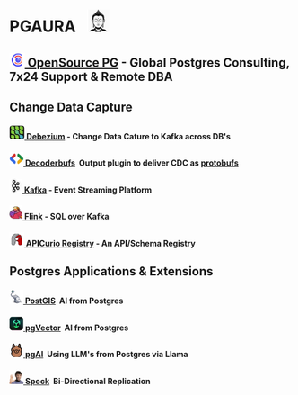 # PGAURA &nbsp;&nbsp;<img height=40 width=40 src=img/budha.jpg>

## [<img height=25 width25 src=img/osdb.jpg>&nbsp;OpenSource PG](https://opensource-pg.com) - Global Postgres Consulting, 7x24 Support & Remote DBA

## Change Data Capture
#### [<img height=25 width25 src=img/debezium.jpg>&nbsp;Debezium](https://debezium.io) - Change Data Cature to Kafka across DB's
#### [<img height=25 width25 src=img/protobufs.jpg>&nbsp;Decoderbufs](https://github.com/debezium/postgres-decoderbufs)&nbsp;&nbsp;Output plugin to deliver CDC as [protobufs](https://protobuf.dev)
#### [<img height=25 width25 src=img/kafka.jpg>&nbsp;Kafka](https://kafka.apache.org) - Event Streaming Platform
#### [<img height=25 width25 src=img/flink.jpg>&nbsp;Flink](https://flink.apache.org) - SQL over Kafka
#### [<img height=25 width25 src=img/apicurio.jpg>&nbsp;APICurio Registry](https://www.apicur.io/registry/) - An API/Schema Registry

## Postgres Applications & Extensions
#### [<img height=25 width25 src=img/postgis.jpg>&nbsp;PostGIS](https://github.com/timescaledb/pgai)&nbsp;&nbsp;AI from Postgres
#### [<img height=25 width25 src=img/vector.jpg>&nbsp;pgVector](https://github.com/timescaledb/pgai)&nbsp;&nbsp;AI from Postgres
#### [<img height=25 width25 src=img/pgai.jpg>&nbsp;pgAI](https://github.com/timescaledb/pgai)&nbsp;&nbsp;Using LLM's from Postgres via Llama
#### [<img height=25 width25 src=img/spock.jpg>&nbsp;Spock](https://github.com/pgedge/spock)&nbsp;&nbsp;Bi-Directional Replication

